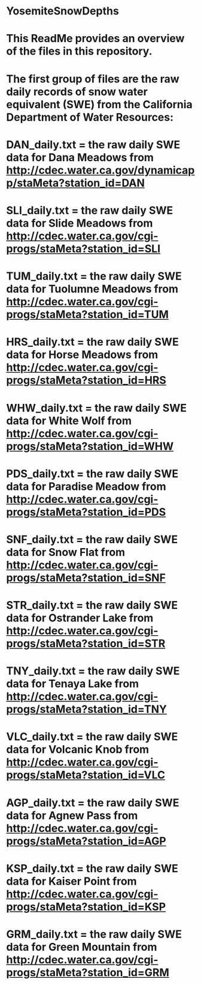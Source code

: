 # YosemiteSnowDepths

# This ReadMe provides an overview of the files in this repository.

# The first group of files are the raw daily records of snow water equivalent (SWE) from the California Department of Water Resources:
# DAN_daily.txt = the raw daily SWE data for Dana Meadows from http://cdec.water.ca.gov/dynamicapp/staMeta?station_id=DAN
# SLI_daily.txt = the raw daily SWE data for Slide Meadows from http://cdec.water.ca.gov/cgi-progs/staMeta?station_id=SLI
# TUM_daily.txt = the raw daily SWE data for Tuolumne Meadows from http://cdec.water.ca.gov/cgi-progs/staMeta?station_id=TUM
# HRS_daily.txt = the raw daily SWE data for Horse Meadows from http://cdec.water.ca.gov/cgi-progs/staMeta?station_id=HRS
# WHW_daily.txt = the raw daily SWE data for White Wolf from http://cdec.water.ca.gov/cgi-progs/staMeta?station_id=WHW
# PDS_daily.txt = the raw daily SWE data for Paradise Meadow from http://cdec.water.ca.gov/cgi-progs/staMeta?station_id=PDS
# SNF_daily.txt = the raw daily SWE data for Snow Flat from http://cdec.water.ca.gov/cgi-progs/staMeta?station_id=SNF
# STR_daily.txt = the raw daily SWE data for Ostrander Lake from http://cdec.water.ca.gov/cgi-progs/staMeta?station_id=STR
# TNY_daily.txt = the raw daily SWE data for Tenaya Lake from http://cdec.water.ca.gov/cgi-progs/staMeta?station_id=TNY
# VLC_daily.txt = the raw daily SWE data for Volcanic Knob from http://cdec.water.ca.gov/cgi-progs/staMeta?station_id=VLC
# AGP_daily.txt = the raw daily SWE data for Agnew Pass from http://cdec.water.ca.gov/cgi-progs/staMeta?station_id=AGP
# KSP_daily.txt = the raw daily SWE data for Kaiser Point from http://cdec.water.ca.gov/cgi-progs/staMeta?station_id=KSP
# GRM_daily.txt = the raw daily SWE data for Green Mountain from http://cdec.water.ca.gov/cgi-progs/staMeta?station_id=GRM
